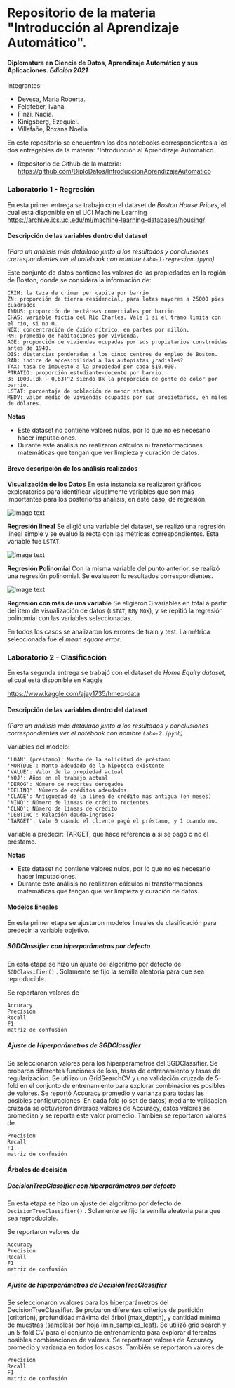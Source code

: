 # Repositorio de la materia "Introducción al Aprendizaje Automático". 
#### Diplomatura en Ciencia de Datos, Aprendizaje Automático y sus Aplicaciones. *Edición 2021*

Integrantes:
* Devesa, Maria Roberta. 
* Feldfeber, Ivana. 
* Finzi, Nadia. 
* Kinigsberg, Ezequiel. 
* Villafañe, Roxana Noelia


En este repositorio se encuentran los dos notebooks correspondientes a los dos entregables de la materia:
"Introducción al Aprendizaje Automático. 

* Repositorio de Github de la materia: https://github.com/DiploDatos/IntroduccionAprendizajeAutomatico


### Laboratorio 1 - Regresión

En esta primer entrega se trabajó con el dataset de *Boston House Prices*, el cual está disponible en el UCI Machine Learning
https://archive.ics.uci.edu/ml/machine-learning-databases/housing/

#### Descripción de las variables dentro del dataset 
*(Para un análisis más detallado junto a los resultados y conclusiones correspondientes ver el notebook con nombre `Labo-1-regresion.ipynb`)* 

Este conjunto de datos contiene los valores de las propiedades en la región de Boston, donde se considera la información de:

    CRIM: la taza de crimen per capita por barrio
    ZN: proporción de tierra residencial, para lotes mayores a 25000 pies cuadrados
    INDUS: proporción de hectáreas comerciales por barrio
    CHAS: variable fictia del Río Charles. Vale 1 si el tramo limita con el río, si no 0.
    NOX: concentración de óxido nítrico, en partes por millón.
    RM: promedio de habitaciones por vivienda.
    AGE: proporción de viviendas ocupadas por sus propietarios construidas antes de 1940.
    DIS: distancias ponderadas a los cinco centros de empleo de Boston.
    RAD: índice de accesibilidad a las autopistas ¿radiales?
    TAX: tasa de impuesto a la propiedad por cada $10.000.
    PTRATIO: proporción estudiante-docente por barrio.
    B: 1000.(Bk - 0,63)^2 siendo Bk la proporción de gente de color por barrio.
    LSTAT: porcentaje de población de menor status.
    MEDV: valor medio de viviendas ocupadas por sus propietarios, en miles de dólares.

**Notas**
* Este dataset no contiene valores nulos, por lo que no es necesario hacer imputaciones.
* Durante este análisis no realizaron cálculos ni transformaciones matemáticas que tengan que ver limpieza y curación de datos. 


#### Breve descripción de los análisis realizados

**Visualización de los Datos**
En esta instancia se realizaron gráficos exploratorios para identificar visualmente variables que son más importantes para los posteriores análisis, en este caso, de regresión. 

![Image text](https://github.com/data-datum/03.intro-aprendizaje-automatico/blob/main/scatterplots.jpg)

**Regresión lineal**
Se eligió una variable del dataset, se realizó una regresión lineal simple y se evaluó la recta con las métricas correspondientes. Esta variable fue `LSTAT`. 


![Image text](https://github.com/data-datum/03.intro-aprendizaje-automatico/blob/main/regresion-lineal.jpg)

**Regresión Polinomial**
Con la misma variable del punto anterior, se realizó una regresión polinomial. Se evaluaron lo resultados correspondientes. 

![Image text](https://github.com/data-datum/03.intro-aprendizaje-automatico/blob/main/reg-pol.png)


**Regresión con más de una variable**
Se eligieron 3 variables en total a partir del item de visualización de datos (`LSTAT`, `RM`y `NOX`), y se repitió la regresión polinomial con las variables seleccionadas. 

En todos los casos se analizaron los errores de train y test. La métrica seleccionada fue el *mean square error*. 



### Laboratorio 2 - Clasificación

En esta segunda entrega se trabajó con el dataset de *Home Equity dataset*, el cual está disponible en Kaggle

https://www.kaggle.com/ajay1735/hmeq-data 

#### Descripción de las variables dentro del dataset 
*(Para un análisis más detallado junto a los resultados y conclusiones correspondientes ver el notebook con nombre `Labo-2.ipynb`)* 

Variables del modelo:

    'LOAN' (préstamo): Monto de la solicitud de préstamo
    'MORTDUE': Monto adeudado de la hipoteca existente
    'VALUE': Valor de la propiedad actual
    'YOJ': Años en el trabajo actual
    'DEROG': Número de reportes derogados
    'DELINQ': Número de créditos adeudados
    'CLAGE': Antigüedad de la línea de crédito más antigua (en meses)
    'NINQ': Número de líneas de crédito recientes
    'CLNO': Número de líneas de crédito
    'DEBTINC': Relación deuda-ingresos
    'TARGET': Vale 0 cuando el cliente pagó el préstamo, y 1 cuando no. 


Variable a predecir: TARGET, que hace referencia a si se pagó o no el préstamo. 

**Notas**
* Este dataset no contiene valores nulos, por lo que no es necesario hacer imputaciones.
* Durante este análisis no realizaron cálculos ni transformaciones matemáticas que tengan que ver limpieza y curación de datos. 

#### Modelos lineales

En esta primer etapa se ajustaron modelos lineales de clasificación para predecir la variable objetivo.

##### SGDClassifier con hiperparámetros por defecto

En esta etapa se hizo un ajuste del algoritmo por defecto de `SGDClassifier()` . Solamente se fijo la semilla aleatoria para que sea reproducible. 

Se reportaron valores de

    Accuracy
    Precision
    Recall
    F1
    matriz de confusión
    
 

#####  Ajuste de Hiperparámetros de SGDClassifier

Se seleccionaron valores para los hiperparámetros del SGDClassifier. Se probaron diferentes funciones de loss, tasas de entrenamiento y tasas de regularización. 
Se utilizo un GridSearchCV y una validación cruzada de 5-fold en el conjunto de entrenamiento para explorar combinaciones posibles de valores. 
Se reportó Accuracy promedio y varianza para todas las posibles configuraciones. En cada fold (o set de datos) mediante validacion cruzada se obtuvieron diversos valores de Accuracy, estos valores se promedian y se reporta este valor promedio. 
Tambien se reportaron valores de 


    Precision
    Recall
    F1
    matriz de confusión
    


#### Árboles de decisión

##### DecisionTreeClassifier con hiperparámetros por defecto

En esta etapa se hizo un ajuste del algoritmo por defecto de `DecisionTreeClassifier()` . Solamente se fijo la semilla aleatoria para que sea reproducible. 

Se reportaron valores de 


    Accuracy
    Precision
    Recall
    F1
    matriz de confusión
    
 

##### Ajuste de Hiperparámetros de DecisionTreeClassifier

Se seleccionaron vvalores para los hiperparámetros del DecisionTreeClassifier. Se probaron diferentes criterios de partición (criterion), profundidad máxima del árbol (max_depth), y cantidad mínima de muestras (samples) por hoja (min_samples_leaf). 
Se utilizó grid search y un 5-fold CV para el conjunto de entrenamiento para explorar diferentes posibles combinaciones de valores. 
Se reportaron valores de Accuracy promedio y varianza en todos los casos. 
También se reportaron valores de 

    Precision
    Recall
    F1
    matriz de confusión
    
    
